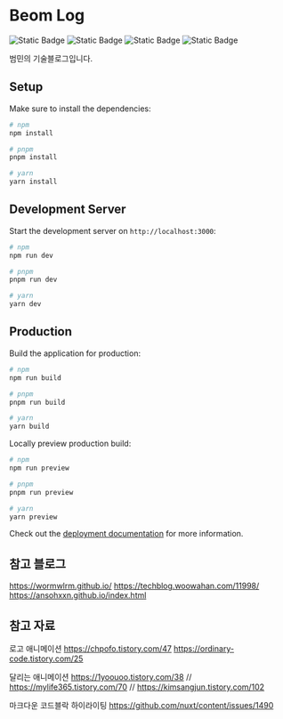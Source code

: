 # Beom Log

![Static Badge](https://img.shields.io/badge/nuxt-v3.6.5-green)
![Static Badge](https://img.shields.io/badge/tailwindcss-v6.8.0-green)
![Static Badge](https://img.shields.io/badge/node-v16.14.0-green)
![Static Badge](https://img.shields.io/badge/npm-v8.3.1-green)

범민의 기술블로그입니다.

## Setup

Make sure to install the dependencies:

```bash
# npm
npm install

# pnpm
pnpm install

# yarn
yarn install
```

## Development Server

Start the development server on `http://localhost:3000`:

```bash
# npm
npm run dev

# pnpm
pnpm run dev

# yarn
yarn dev
```

## Production

Build the application for production:

```bash
# npm
npm run build

# pnpm
pnpm run build

# yarn
yarn build
```

Locally preview production build:

```bash
# npm
npm run preview

# pnpm
pnpm run preview

# yarn
yarn preview
```

Check out the [deployment documentation](https://nuxt.com/docs/getting-started/deployment) for more information.

## 참고 블로그

https://wormwlrm.github.io/
https://techblog.woowahan.com/11998/
https://ansohxxn.github.io/index.html

## 참고 자료

로고 애니메이션
https://chpofo.tistory.com/47
https://ordinary-code.tistory.com/25

달리는 애니메이션
https://1yoouoo.tistory.com/38
// https://mylife365.tistory.com/70 // https://kimsangjun.tistory.com/102

마크다운 코드블락 하이라이팅
https://github.com/nuxt/content/issues/1490
